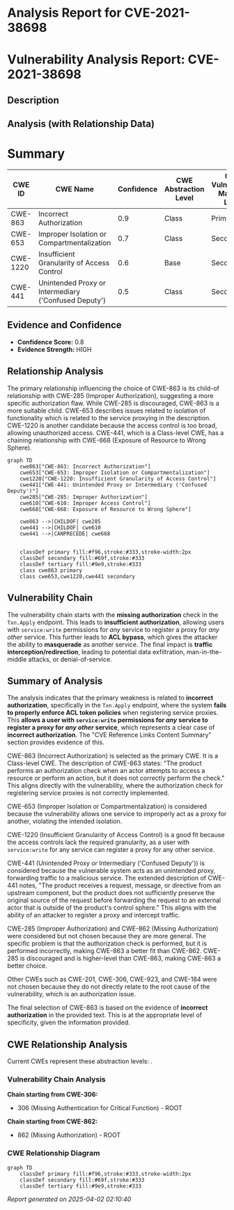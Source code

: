 # Analysis Report for CVE-2021-38698

# Vulnerability Analysis Report: CVE-2021-38698

## Description



## Analysis (with Relationship Data)

# Summary
| CWE ID | CWE Name | Confidence | CWE Abstraction Level | CWE Vulnerability Mapping Label | CWE-Vulnerability Mapping Notes |
|---|---|---|---|---|---|
| CWE-863 | Incorrect Authorization | 0.9 | Class | Primary | Allowed-with-Review |
| CWE-653 | Improper Isolation or Compartmentalization | 0.7 | Class | Secondary | Allowed |
| CWE-1220 | Insufficient Granularity of Access Control | 0.6 | Base | Secondary | Allowed |
| CWE-441 | Unintended Proxy or Intermediary ('Confused Deputy') | 0.5 | Class | Secondary | Allowed-with-Review |

## Evidence and Confidence

*   **Confidence Score:** 0.8
*   **Evidence Strength:** HIGH

## Relationship Analysis
The primary relationship influencing the choice of CWE-863 is its child-of relationship with CWE-285 (Improper Authorization), suggesting a more specific authorization flaw. While CWE-285 is discouraged, CWE-863 is a more suitable child. CWE-653 describes issues related to isolation of functionality which is related to the service proxying in the description. CWE-1220 is another candidate because the access control is too broad, allowing unauthorized access. CWE-441, which is a Class-level CWE, has a chaining relationship with CWE-668 (Exposure of Resource to Wrong Sphere).

```mermaid
graph TD
    cwe863["CWE-863: Incorrect Authorization"]
    cwe653["CWE-653: Improper Isolation or Compartmentalization"]
    cwe1220["CWE-1220: Insufficient Granularity of Access Control"]
    cwe441["CWE-441: Unintended Proxy or Intermediary ('Confused Deputy')"]
    cwe285["CWE-285: Improper Authorization"]
    cwe610["CWE-610: Improper Access Control"]
    cwe668["CWE-668: Exposure of Resource to Wrong Sphere"]

    cwe863 -->|CHILDOF| cwe285
    cwe441 -->|CHILDOF| cwe610
    cwe441 -->|CANPRECEDE| cwe668
    

    classDef primary fill:#f96,stroke:#333,stroke-width:2px
    classDef secondary fill:#69f,stroke:#333
    classDef tertiary fill:#9e9,stroke:#333
    class cwe863 primary
    class cwe653,cwe1220,cwe441 secondary
```

## Vulnerability Chain
The vulnerability chain starts with the **missing authorization** check in the `Txn.Apply` endpoint. This leads to **insufficient authorization**, allowing users with `service:write` permissions for *any* service to register a proxy for *any other* service. This further leads to **ACL bypass**, which gives the attacker the ability to **masquerade** as another service. The final impact is **traffic interception/redirection**, leading to potential data exfiltration, man-in-the-middle attacks, or denial-of-service.

## Summary of Analysis
The analysis indicates that the primary weakness is related to **incorrect authorization**, specifically in the `Txn.Apply` endpoint, where the system **fails to properly enforce ACL token policies** when registering service proxies. This **allows a user with `service:write` permissions for *any* service to register a proxy for *any other* service**, which represents a clear case of **incorrect authorization**. The "CVE Reference Links Content Summary" section provides evidence of this.

CWE-863 (Incorrect Authorization) is selected as the primary CWE. It is a Class-level CWE. The description of CWE-863 states: "The product performs an authorization check when an actor attempts to access a resource or perform an action, but it does not correctly perform the check." This aligns directly with the vulnerability, where the authorization check for registering service proxies is not correctly implemented.

CWE-653 (Improper Isolation or Compartmentalization) is considered because the vulnerability allows one service to improperly act as a proxy for another, violating the intended isolation.

CWE-1220 (Insufficient Granularity of Access Control) is a good fit because the access controls lack the required granularity, as a user with `service:write` for any service can register a proxy for any other service.

CWE-441 (Unintended Proxy or Intermediary ('Confused Deputy')) is considered because the vulnerable system acts as an unintended proxy, forwarding traffic to a malicious service. The extended description of CWE-441 notes, "The product receives a request, message, or directive from an upstream component, but the product does not sufficiently preserve the original source of the request before forwarding the request to an external actor that is outside of the product's control sphere." This aligns with the ability of an attacker to register a proxy and intercept traffic.

CWE-285 (Improper Authorization) and CWE-862 (Missing Authorization) were considered but not chosen because they are more general. The specific problem is that the authorization check is performed, but it is performed incorrectly, making CWE-863 a better fit than CWE-862. CWE-285 is discouraged and is higher-level than CWE-863, making CWE-863 a better choice.

Other CWEs such as CWE-201, CWE-306, CWE-923, and CWE-184 were not chosen because they do not directly relate to the root cause of the vulnerability, which is an authorization issue.

The final selection of CWE-863 is based on the evidence of **incorrect authorization** in the provided text. This is at the appropriate level of specificity, given the information provided.


## CWE Relationship Analysis

Current CWEs represent these abstraction levels: .


### Vulnerability Chain Analysis

**Chain starting from CWE-306:**
- 306 (Missing Authentication for Critical Function) - ROOT


**Chain starting from CWE-862:**
- 862 (Missing Authorization) - ROOT



### CWE Relationship Diagram

```mermaid
graph TD
    classDef primary fill:#f96,stroke:#333,stroke-width:2px
    classDef secondary fill:#69f,stroke:#333
    classDef tertiary fill:#9e9,stroke:#333
```



*Report generated on 2025-04-02 02:10:40*
